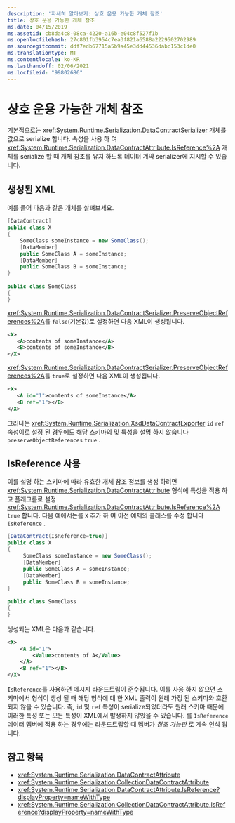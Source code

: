 ```yaml
---
description: '자세히 알아보기: 상호 운용 가능한 개체 참조'
title: 상호 운용 가능한 개체 참조
ms.date: 04/15/2019
ms.assetid: cb8da4c8-08ca-4220-a16b-e04c8f527f1b
ms.openlocfilehash: 27c801fb3954c7ea3f821a6588a2229502702989
ms.sourcegitcommit: ddf7edb67715a5b9a45e3dd44536dabc153c1de0
ms.translationtype: MT
ms.contentlocale: ko-KR
ms.lasthandoff: 02/06/2021
ms.locfileid: "99802686"
---
```

# <a name="interoperable-object-references"></a>상호 운용 가능한 개체 참조

기본적으로는 <xref:System.Runtime.Serialization.DataContractSerializer> 개체를 값으로 serialize 합니다. 속성을 사용 하 여 <xref:System.Runtime.Serialization.DataContractAttribute.IsReference%2A> 개체를 serialize 할 때 개체 참조를 유지 하도록 데이터 계약 serializer에 지시할 수 있습니다.  
  
## <a name="generated-xml"></a>생성된 XML  

 예를 들어 다음과 같은 개체를 살펴보세요.  
  
```csharp  
[DataContract]  
public class X  
{  
    SomeClass someInstance = new SomeClass();  
    [DataMember]  
    public SomeClass A = someInstance;  
    [DataMember]  
    public SomeClass B = someInstance;  
}  
  
public class SomeClass
{  
}  
```  
  
 <xref:System.Runtime.Serialization.DataContractSerializer.PreserveObjectReferences%2A>를 `false`(기본값)로 설정하면 다음 XML이 생성됩니다.  
  
```xml  
<X>  
   <A>contents of someInstance</A>  
   <B>contents of someInstance</B>  
</X>  
```  
  
 <xref:System.Runtime.Serialization.DataContractSerializer.PreserveObjectReferences%2A>를 `true`로 설정하면 다음 XML이 생성됩니다.  
  
```xml  
<X>  
   <A id="1">contents of someInstance</A>  
   <B ref="1"></B>  
</X>  
```  
  
 그러나는 <xref:System.Runtime.Serialization.XsdDataContractExporter> `id` `ref` 속성이로 설정 된 경우에도 해당 스키마의 및 특성을 설명 하지 않습니다 `preserveObjectReferences` `true` .  
  
## <a name="using-isreference"></a>IsReference 사용  

 이를 설명 하는 스키마에 따라 유효한 개체 참조 정보를 생성 하려면 <xref:System.Runtime.Serialization.DataContractAttribute> 형식에 특성을 적용 하 고 플래그를로 설정 <xref:System.Runtime.Serialization.DataContractAttribute.IsReference%2A> `true` 합니다. 다음 예에서는를 `X` 추가 하 여 이전 예제의 클래스를 수정 합니다 `IsReference` .  
  
```csharp
[DataContract(IsReference=true)]
public class X
{  
     SomeClass someInstance = new SomeClass();
     [DataMember]
     public SomeClass A = someInstance;
     [DataMember]
     public SomeClass B = someInstance;
}
  
public class SomeClass
{
}  
````

 생성되는 XML은 다음과 같습니다.  

```xml
<X>  
    <A id="1">
        <Value>contents of A</Value>  
    </A>
    <B ref="1"></B>  
</X>
```  
  
 `IsReference`를 사용하면 메시지 라운드트립이 준수됩니다. 이를 사용 하지 않으면 스키마에서 형식이 생성 될 때 해당 형식에 대 한 XML 출력이 원래 가정 된 스키마와 호환 되지 않을 수 있습니다. 즉, `id` 및 `ref` 특성이 serialize되었더라도 원래 스키마 때문에 이러한 특성 또는 모든 특성이 XML에서 발생하지 않았을 수 있습니다. 를 `IsReference` 데이터 멤버에 적용 하는 경우에는 라운드트립할 때 멤버가 *참조 가능한* 로 계속 인식 됩니다.  
  
## <a name="see-also"></a>참고 항목

- <xref:System.Runtime.Serialization.DataContractAttribute>
- <xref:System.Runtime.Serialization.CollectionDataContractAttribute>
- <xref:System.Runtime.Serialization.DataContractAttribute.IsReference?displayProperty=nameWithType>
- <xref:System.Runtime.Serialization.CollectionDataContractAttribute.IsReference?displayProperty=nameWithType>
